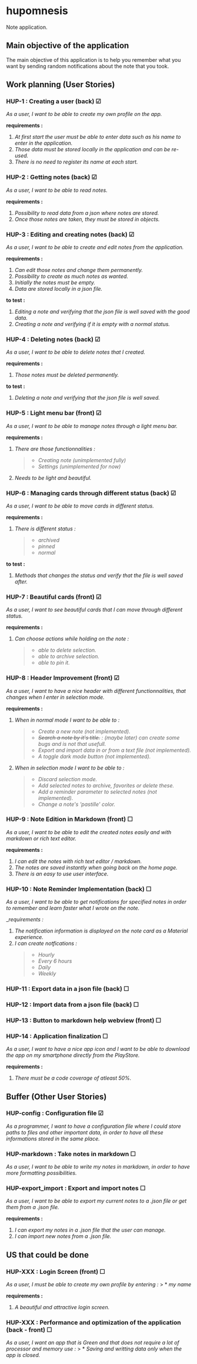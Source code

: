 # hupomnesis

Note application.

## Main objective of the application

The main objective of this application is to help you remember what you want by sending random notifications about the note that you took.

## Work planning (User Stories)
### HUP-1 : Creating a user (back) &#9745;
_As a user, I want to be able to create my own profile on the app._

__requirements :__ 
1. _At first start the user must be able to enter data such as his name to enter in the application._
2. _Those data must be stored locally in the application and can be re-used._
3. _There is no need to register its name at each start._

### HUP-2 : Getting notes (back) &#9745;
_As a user, I want to be able to read notes._

__requirements :__ 
1. _Possibility to read data from a json where notes are stored._
2. _Once those notes are taken, they must be stored in objects._

### HUP-3 : Editing and creating notes (back) &#9745;
_As a user, I want to be able to create and edit notes from the application._

__requirements :__
1. _Can edit those notes and change them permanently._
2. _Possibility to create as much notes as wanted._
3. _Initially the notes must be empty._
4. _Data are stored locally in a json file._

__to test :__
1. _Editing a note and verifying that the json file is well saved with the good data._
2. _Creating a note and verifying if it is empty with a normal status._

### HUP-4 : Deleting notes (back) &#9745;
_As a user, I want to be able to delete notes that I created._

__requirements :__
1. _Those notes must be deleted permanently._

__to test :__
1. _Deleting a note and verifying that the json file is well saved._

### HUP-5 : Light menu bar (front) &#9745;
_As a user, I want to be able to manage notes through a light menu bar._

__requirements :__
1. _There are those functionnalities :_
    > * _Creating note (unimplemented fully)_
    > * _Settings (unimplemented for now)_
2. _Needs to be light and beautiful._

### HUP-6 : Managing cards through different status (back) &#9745;
_As a user, I want to be able to move cards in different status._

__requirements :__
1. _There is different status :_
    > * _archived_
    > * _pinned_
    > * _normal_

__to test :__
1. _Methods that changes the status and verify that the file is well saved after._

### HUP-7 : Beautiful cards (front) &#9745;
_As a user, I want to see beautiful cards that I can move through different status._

__requirements :__
1. _Can choose actions while holding on the note :_
    > * _able to delete selection._
    > * _able to archive selection._
    > * _able to pin it._

### HUP-8 : Header Improvement (front) &#9745;
_As a user, I want to have a nice header with different functionnalities, that changes when I enter in selection mode._

__requirements :__
1. _When in normal mode I want to be able to :_
    > * _Create a new note (not implemented)._
    > * _~~Search a note by it's title.~~ : (maybe later) can create some bugs and is not that usefull._
    > * _Export and import data in or from a text file (not implemented)._
    > * _A toggle dark mode button (not implemented)._
2. _When in selection mode I want to be able to :_
    > * _Discard selection mode._
    > * _Add selected notes to archive, favorites or delete these._
    > * _Add a reminder parameter to selected notes (not implemented)._
    > * _Change a note's 'pastille' color._

### HUP-9 : Note Edition in Markdown (front) &#9744;
_As a user, I want to be able to edit the created notes easily and with markdown or rich text editor._

__requirements :__
1. _I can edit the notes with rich text editor / markdown._
2. _The notes are saved instantly when going back on the home page._
3. _There is an easy to use user interface._

### HUP-10 : Note Reminder Implementation (back) &#9744;
_As a user, I want to be able to get notifications for specified notes in order to remember and learn faster what I wrote on the note._

__requirements :_
1. _The notification information is displayed on the note card as a Material experience._
2. _I can create notfications :_
    > * _Hourly_
    > * _Every 6 hours_
    > * _Daily_
    > * _Weekly_

### HUP-11 : Export data in a json file (back) &#9744;

### HUP-12 : Import data from a json file (back) &#9744;

### HUP-13 : Button to markdown help webview (front) &#9744;

### HUP-14 : Application finalization &#9744;
_As a user, I want to have a nice app icon and I want to be able to download the app on my smartphone directly from the PlayStore._

__requirements :__
1. _There must be a code coverage of atleast 50%._

## Buffer (Other User Stories)
### HUP-config : Configuration file &#9745;
_As a programmer, I want to have a configuration file where I could store paths to files and other important data, in order to have all these informations stored in the same place._

### HUP-markdown : Take notes in markdown &#9744;
_As a user, I want to be able to write my notes in markdown, in order to have more formatting possibilities._

### HUP-export_import : Export and import notes &#9744;
_As a user, I want to be able to export my current notes to a .json file or get them from a .json file._

__requirements :__
1. _I can export my notes in a .json file that the user can manage._
1. _I can import new notes from a .json file._

## US that could be done
### HUP-XXX : Login Screen (front) &#9744;
_As a user, I must be able to create my own profile by entering :_
    > * _my name_

__requirements :__
1. _A beautiful and attractive login screen._

### HUP-XXX : Performance and optimization of the application (back - front) &#9744;
_As a user, I want an app that is Green and that does not require a lot of processor and memory use :_
    > * _Saving and writting data only when the app is closed._

